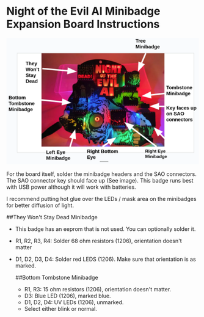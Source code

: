 # Night of the Evil AI Minibadge Expansion Board Instructions

<img src="night_evil_ai_minibadges.png" width="800" />

For the board itself, solder the minibadge headers and the SAO connectors. The SAO connector key should face up (See image).
This badge runs best with USB power although it will work with batteries. 

I recommend putting hot glue over the LEDs / mask area on the minibadges for better diffusion of light. 




##They Won't Stay Dead Minibadge

- This badge has an eeprom that is not used. You can optionally solder it.
- R1, R2, R3, R4: Solder 68 ohm resistors (1206), orientation doesn't matter
- D1, D2, D3, D4: Solder red LEDS (1206). Make sure that orientation is as marked.

  ##Bottom Tombstone Minibadge

  - R1, R3: 15 ohm resistors (1206), orientation doesn't matter.
  - D3: Blue LED (1206), marked blue.
  - D1, D2, D4: UV LEDs (1206), unmarked.
  - Select either blink or normal.
 
  
